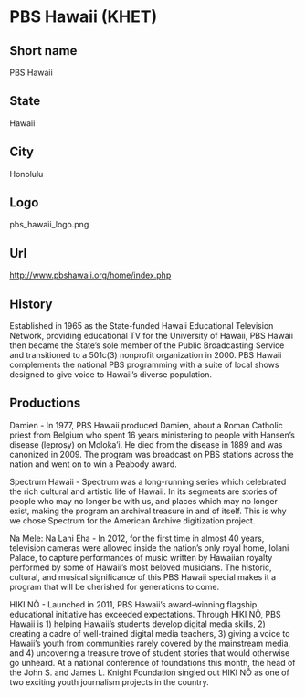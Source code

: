 # PBS Hawaii (KHET)

## Short name

PBS Hawaii

## State

Hawaii

## City

Honolulu

## Logo

pbs_hawaii_logo.png

## Url

http://www.pbshawaii.org/home/index.php

## History

Established in 1965 as the State-funded Hawaii Educational Television
Network, providing educational TV for the University of Hawaii, PBS Hawaii then
became the State’s sole member of the Public Broadcasting Service and transitioned
to a 501c(3) nonprofit organization in 2000. PBS Hawaii complements the national
PBS programming with a suite of local shows designed to give voice to Hawaii’s
diverse population.


## Productions

Damien - In 1977, PBS Hawaii produced Damien, about a Roman Catholic
priest from Belgium who spent 16 years ministering to people with Hansen’s disease
(leprosy) on Moloka’i. He died from the disease in 1889 and was canonized in 2009.
The program was broadcast on PBS stations across the nation and went on to win
a Peabody award. 

Spectrum Hawaii - Spectrum was a long-running series which
celebrated the rich cultural and artistic life of Hawaii. In its segments are
stories of people who may no longer be with us, and places which may no longer
exist, making the program an archival treasure in and of itself. This is why we
chose Spectrum for the American Archive digitization project.

Na Mele: Na Lani
Eha - In 2012, for the first time in almost 40 years, television cameras were
allowed inside the nation’s only royal home, Iolani Palace, to capture
performances of music written by Hawaiian royalty performed by some of Hawaii’s
most beloved musicians. The historic, cultural, and musical significance of this
PBS Hawaii special makes it a program that will be cherished for generations to
come.

HIKI NŌ - Launched in 2011, PBS Hawaii’s award-winning flagship educational
initiative has exceeded expectations. Through HIKI NŌ, PBS Hawaii is 1) helping
Hawaii’s students develop digital media skills, 2) creating a cadre of well-trained
digital media teachers, 3) giving a voice to Hawaii’s youth from communities rarely
covered by the mainstream media, and 4) uncovering a treasure trove of student
stories that would otherwise go unheard. At a national conference of foundations
this month, the head of the John S. and James L. Knight Foundation singled out
HIKI NŌ as one of two exciting youth journalism projects in the country. 

